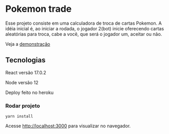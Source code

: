 # Pokemon trade

Esse projeto consiste em uma calculadora de troca de cartas Pokemon.
A idéia inicial é, ao iniciar a rodada, o jogador 2(bot) inicie oferecendo cartas aleatórias para troca, cabe a você, que será o jogador um, aceitar ou não.

Veja a [demonstração](http://localhost:3000)

## Tecnologias

React versão 17.0.2

Node versão 12

Deploy feito no heroku

### Rodar projeto
`yarn install`

Acesse [http://localhost:3000](http://localhost:3000) para visualizar no navegador.
